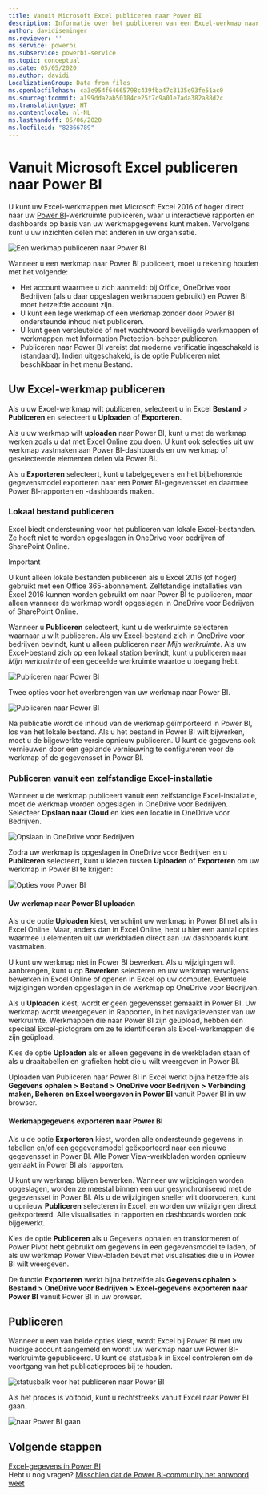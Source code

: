 ```yaml
---
title: Vanuit Microsoft Excel publiceren naar Power BI
description: Informatie over het publiceren van een Excel-werkmap naar uw Power BI-site.
author: davidiseminger
ms.reviewer: ''
ms.service: powerbi
ms.subservice: powerbi-service
ms.topic: conceptual
ms.date: 05/05/2020
ms.author: davidi
LocalizationGroup: Data from files
ms.openlocfilehash: ca3e954f64665798c439fba47c3135e93fe51ac0
ms.sourcegitcommit: a199dda2ab50184ce25f7c9a01e7ada382a88d2c
ms.translationtype: HT
ms.contentlocale: nl-NL
ms.lasthandoff: 05/06/2020
ms.locfileid: "82866789"
---
```

# <a name="publish-to-power-bi-from-microsoft-excel"></a>Vanuit Microsoft Excel publiceren naar Power BI
U kunt uw Excel-werkmappen met Microsoft Excel 2016 of hoger direct naar uw [Power BI](https://powerbi.microsoft.com)-werkruimte publiceren, waar u interactieve rapporten en dashboards op basis van uw werkmapgegevens kunt maken. Vervolgens kunt u uw inzichten delen met anderen in uw organisatie.

![Een werkmap publiceren naar Power BI](media/service-publish-from-excel/pbi_uploadexport2.png)

Wanneer u een werkmap naar Power BI publiceert, moet u rekening houden met het volgende:

* Het account waarmee u zich aanmeldt bij Office, OneDrive voor Bedrijven (als u daar opgeslagen werkmappen gebruikt) en Power BI moet hetzelfde account zijn.
* U kunt een lege werkmap of een werkmap zonder door Power BI ondersteunde inhoud niet publiceren.
* U kunt geen versleutelde of met wachtwoord beveiligde werkmappen of werkmappen met Information Protection-beheer publiceren.
* Publiceren naar Power BI vereist dat moderne verificatie ingeschakeld is (standaard). Indien uitgeschakeld, is de optie Publiceren niet beschikbaar in het menu Bestand.

## <a name="publish-your-excel-workbook"></a>Uw Excel-werkmap publiceren
Als u uw Excel-werkmap wilt publiceren, selecteert u in Excel **Bestand** > **Publiceren** en selecteert u **Uploaden** of **Exporteren**.

Als u uw werkmap wilt **uploaden** naar Power BI, kunt u met de werkmap werken zoals u dat met Excel Online zou doen. U kunt ook selecties uit uw werkmap vastmaken aan Power BI-dashboards en uw werkmap of geselecteerde elementen delen via Power BI.

Als u **Exporteren** selecteert, kunt u tabelgegevens en het bijbehorende gegevensmodel exporteren naar een Power BI-gegevensset en daarmee Power BI-rapporten en -dashboards maken.

### <a name="local-file-publishing"></a>Lokaal bestand publiceren
Excel biedt ondersteuning voor het publiceren van lokale Excel-bestanden. Ze hoeft niet te worden opgeslagen in OneDrive voor bedrijven of SharePoint Online.

> [!IMPORTANT]
> U kunt alleen lokale bestanden publiceren als u Excel 2016 (of hoger) gebruikt met een Office 365-abonnement. Zelfstandige installaties van Excel 2016 kunnen worden gebruikt om naar Power BI te publiceren, maar alleen wanneer de werkmap wordt opgeslagen in OneDrive voor Bedrijven of SharePoint Online.
> 

Wanneer u **Publiceren** selecteert, kunt u de werkruimte selecteren waarnaar u wilt publiceren. Als uw Excel-bestand zich in OneDrive voor bedrijven bevindt, kunt u alleen publiceren naar *Mijn werkruimte*. Als uw Excel-bestand zich op een lokaal station bevindt, kunt u publiceren naar *Mijn werkruimte* of een gedeelde werkruimte waartoe u toegang hebt.

![Publiceren naar Power BI](media/service-publish-from-excel/pbi_choose_workspace.png)

Twee opties voor het overbrengen van uw werkmap naar Power BI.

![Publiceren naar Power BI](media/service-publish-from-excel/pbi_uploadexport3.png)

Na publicatie wordt de inhoud van de werkmap geïmporteerd in Power BI, los van het lokale bestand. Als u het bestand in Power BI wilt bijwerken, moet u de bijgewerkte versie opnieuw publiceren. U kunt de gegevens ook vernieuwen door een geplande vernieuwing te configureren voor de werkmap of de gegevensset in Power BI.

### <a name="publishing-from-a-standalone-excel-installation"></a>Publiceren vanuit een zelfstandige Excel-installatie
Wanneer u de werkmap publiceert vanuit een zelfstandige Excel-installatie, moet de werkmap worden opgeslagen in OneDrive voor Bedrijven. Selecteer **Opslaan naar Cloud** en kies een locatie in OneDrive voor Bedrijven.

![Opslaan in OneDrive voor Bedrijven](media/service-publish-from-excel/pbi_savetoonedrive2.png)

Zodra uw werkmap is opgeslagen in OneDrive voor Bedrijven en u **Publiceren** selecteert, kunt u kiezen tussen **Uploaden** of **Exporteren** om uw werkmap in Power BI te krijgen:

![Opties voor Power BI](media/service-publish-from-excel/pbi_uploadexport2.png)

#### <a name="upload-your-workbook-to-power-bi"></a>Uw werkmap naar Power BI uploaden
Als u de optie **Uploaden** kiest, verschijnt uw werkmap in Power BI net als in Excel Online. Maar, anders dan in Excel Online, hebt u hier een aantal opties waarmee u elementen uit uw werkbladen direct aan uw dashboards kunt vastmaken.

U kunt uw werkmap niet in Power BI bewerken. Als u wijzigingen wilt aanbrengen, kunt u op **Bewerken** selecteren en uw werkmap vervolgens bewerken in Excel Online of openen in Excel op uw computer. Eventuele wijzigingen worden opgeslagen in de werkmap op OneDrive voor Bedrijven.

Als u **Uploaden** kiest, wordt er geen gegevensset gemaakt in Power BI. Uw werkmap wordt weergegeven in Rapporten, in het navigatievenster van uw werkruimte. Werkmappen die naar Power BI zijn geüpload, hebben een speciaal Excel-pictogram om ze te identificeren als Excel-werkmappen die zijn geüpload.

Kies de optie **Uploaden** als er alleen gegevens in de werkbladen staan of als u draaitabellen en grafieken hebt die u wilt weergeven in Power BI.

Uploaden van Publiceren naar Power BI in Excel werkt bijna hetzelfde als **Gegevens ophalen > Bestand > OneDrive voor Bedrijven > Verbinding maken, Beheren en Excel weergeven in Power BI** vanuit Power BI in uw browser.

#### <a name="export-workbook-data-to-power-bi"></a>Werkmapgegevens exporteren naar Power BI
Als u de optie **Exporteren** kiest, worden alle ondersteunde gegevens in tabellen en/of een gegevensmodel geëxporteerd naar een nieuwe gegevensset in Power BI. Alle Power View-werkbladen worden opnieuw gemaakt in Power BI als rapporten.

U kunt uw werkmap blijven bewerken. Wanneer uw wijzigingen worden opgeslagen, worden ze meestal binnen een uur gesynchroniseerd met de gegevensset in Power BI. Als u de wijzigingen sneller wilt doorvoeren, kunt u opnieuw **Publiceren** selecteren in Excel, en worden uw wijzigingen direct geëxporteerd. Alle visualisaties in rapporten en dashboards worden ook bijgewerkt.

Kies de optie **Publiceren** als u Gegevens ophalen en transformeren of Power Pivot hebt gebruikt om gegevens in een gegevensmodel te laden, of als uw werkmap Power View-bladen bevat met visualisaties die u in Power BI wilt weergeven.

De functie **Exporteren** werkt bijna hetzelfde als **Gegevens ophalen > Bestand > OneDrive voor Bedrijven > Excel-gegevens exporteren naar Power BI** vanuit Power BI in uw browser.

## <a name="publishing"></a>Publiceren
Wanneer u een van beide opties kiest, wordt Excel bij Power BI met uw huidige account aangemeld en wordt uw werkmap naar uw Power BI-werkruimte gepubliceerd. U kunt de statusbalk in Excel controleren om de voortgang van het publicatieproces bij te houden.

![statusbalk voor het publiceren naar Power BI](media/service-publish-from-excel/pbi_publishingstatus.png)

Als het proces is voltooid, kunt u rechtstreeks vanuit Excel naar Power BI gaan.

![naar Power BI gaan](media/service-publish-from-excel/pbi_gotopbi.png)

## <a name="next-steps"></a>Volgende stappen
[Excel-gegevens in Power BI](service-excel-workbook-files.md)  
Hebt u nog vragen? [Misschien dat de Power BI-community het antwoord weet](https://community.powerbi.com/)

